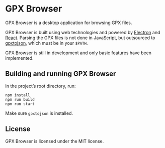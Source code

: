 # GPX Browser

GPX Browser is a desktop application for browsing GPX files.

GPX Browser is built using web technologies and powered by
[Electron](http://electron.atom.io/) and [React](https://facebook.github.io/react/).
Parsing the GPX files is not done in JavaScript, but outsourced to
[gpxtojson](https://github.com/thcyron/gpxtojson), which must be in your `$PATH`.

GPX Browser is still in development and only basic features have been implemented.

## Building and running GPX Browser

In the project’s root directory, run:

    npm install
    npm run build
    npm run start

Make sure `gpxtojson` is installed.

## License

GPX Browser is licensed under the MIT license.
